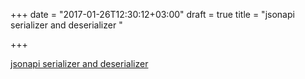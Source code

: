 +++
date = "2017-01-26T12:30:12+03:00"
draft = true
title = "jsonapi serializer and deserializer "

+++

<p><a href="https://github.com/google/jsonapi">jsonapi serializer and deserializer </a></p>
